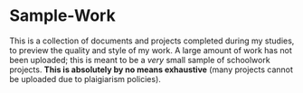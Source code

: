 # Sample-Work
This is a collection of documents and projects completed during my studies, to preview the quality and style of my work. A large amount of work has not been uploaded; this is meant to be a _very_ small sample of schoolwork projects. <b>This is absolutely by no means exhaustive</b> (many projects cannot be uploaded due to plaigiarism policies).
